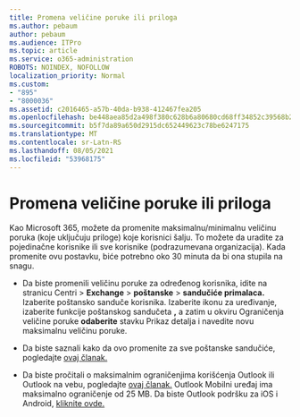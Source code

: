 ```yaml
---
title: Promena veličine poruke ili priloga
ms.author: pebaum
author: pebaum
ms.audience: ITPro
ms.topic: article
ms.service: o365-administration
ROBOTS: NOINDEX, NOFOLLOW
localization_priority: Normal
ms.custom:
- "895"
- "8000036"
ms.assetid: c2016465-a57b-40da-b938-412467fea205
ms.openlocfilehash: be448aea85d2a498f380c628b6a80680cd68ff34852c39568b227ede3f1c2c24
ms.sourcegitcommit: b5f7da89a650d2915dc652449623c78be6247175
ms.translationtype: MT
ms.contentlocale: sr-Latn-RS
ms.lasthandoff: 08/05/2021
ms.locfileid: "53968175"
---
```

# <a name="changing-message-or-attachment-size"></a>Promena veličine poruke ili priloga

Kao Microsoft 365, možete da promenite maksimalnu/minimalnu veličinu poruka (koje uključuju priloge) koje korisnici šalju. To možete da uradite za pojedinačne korisnike ili sve korisnike (podrazumevana organizacija). Kada promenite ovu postavku, biće potrebno oko 30 minuta da bi ona stupila na snagu.
  
- Da biste promenili veličinu poruke  za određenog korisnika, idite na stranicu Centri \> **Exchange** \> **poštanske** \> **sandučiće primalaca.** Izaberite poštansko sanduče korisnika. Izaberite ikonu za uređivanje, izaberite funkcije poštanskog sandučeta **,** a zatim u okviru Ograničenja veličine poruke **odaberite** stavku Prikaz detalja i navedite novu maksimalnu veličinu poruke. 

- Da biste saznali kako da ovo promenite za sve poštanske sandučiće, pogledajte [ovaj članak.](https://www.microsoft.com/microsoft-365/blog/2015/04/15/office-365-now-supports-larger-email-messages-up-to-150-mb/)

- Da biste pročitali o maksimalnim ograničenjima korišćenja Outlook ili Outlook na vebu, pogledajte [ovaj članak.](https://technet.microsoft.com/library/exchange-online-limits.aspx#MessageLimits) Outlook Mobilni uređaj ima maksimalno ograničenje od 25 MB. Da biste Outlook podršku za iOS i Android, [kliknite ovde.](https://support.office.com/article/Get-in-app-help-for-Outlook-for-iOS-and-Android-218a22d1-9fa5-4889-b689-de1c63493243)
